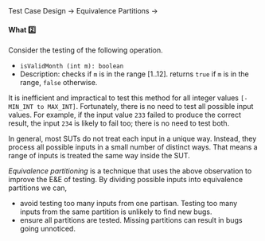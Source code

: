 <link rel="stylesheet" href="{{baseUrl}}/css/textbook.css">

<div class="website-content">

<div id="path">Test Case Design &rarr; Equivalence Partitions &rarr;</div>

<div id="title">

#### What :two:

</div>

<div id="body">

Consider the testing of the following operation.

* `isValidMonth (int m): boolean`
* Description: checks if `m` is in the range [1..12]. returns `true` if `m` is in the range, `false` otherwise.

It is inefficient and impractical to test this method for all integer values `[-MIN_INT to MAX_INT]`.  Fortunately, there is no need to test all possible input values. For example, if the input value `233` failed to produce the correct result, the input `234` is likely to fail too; there is no need to test both.

In general, most SUTs do not treat each input in a unique way. Instead, they process all possible inputs in a small number of distinct ways. That means a range of inputs is treated the same way inside the SUT.

<tip-box type="primary">

<include src="../../../common/definitions.md#def-equivalence-partition" />

</tip-box>

_Equivalence partitioning_ is a technique that uses the above observation to improve the E&E of testing. By dividing possible inputs into equivalence partitions we can,

* avoid testing too many inputs from one partisan. Testing too many inputs from the same partition is unlikely to find new bugs.
* ensure all partitions are tested. Missing partitions can result in bugs going unnoticed.

</div>

<div id="extras">

<include src="exercises.md" />

<div>

</div>
